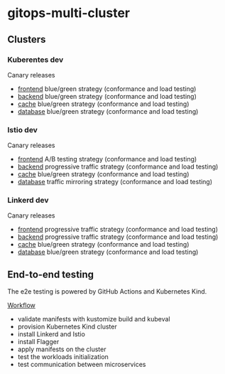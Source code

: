# gitops-multi-cluster

## Clusters

### Kuberentes dev

Canary releases
* [frontend](clusters/dev/frontend) blue/green strategy (conformance and load testing)
* [backend](clusters/dev/backend) blue/green strategy (conformance and load testing)
* [cache](clusters/dev/cache) blue/green strategy (conformance and load testing)
* [database](clusters/dev/database) blue/green strategy (conformance and load testing)

### Istio dev

Canary releases
* [frontend](clusters/dev-istio/frontend) A/B testing strategy (conformance and load testing)
* [backend](clusters/dev-istio/backend) progressive traffic strategy (conformance and load testing)
* [cache](clusters/dev-istio/cache) blue/green strategy (conformance and load testing)
* [database](clusters/dev-istio/database) traffic mirroring strategy (conformance and load testing)

### Linkerd dev

Canary releases
* [frontend](clusters/dev-linkerd/frontend) progressive traffic strategy (conformance and load testing)
* [backend](clusters/dev-linkerd/backend) progressive traffic strategy (conformance and load testing)
* [cache](clusters/dev-linkerd/cache) blue/green strategy (conformance and load testing)
* [database](clusters/dev-linkerd/database) blue/green strategy (conformance and load testing)

## End-to-end testing

The e2e testing is powered by GitHub Actions and Kubernetes Kind.

[Workflow](.github/workflows/main.yml)
* validate manifests with kustomize build and kubeval
* provision Kubernetes Kind cluster
* install Linkerd and Istio
* install Flagger
* apply manifests on the cluster
* test the workloads initialization
* test communication between microservices

